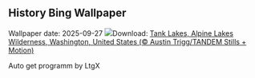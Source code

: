 ## History Bing Wallpaper
Wallpaper date: 2025-09-27
![](https://www.bing.com/th?id=OHR.TankLakes_EN-IN3018873170_UHD.jpg&w=1000)Download: [Tank Lakes, Alpine Lakes Wilderness, Washington, United States (© Austin Trigg/TANDEM Stills + Motion)](https://www.bing.com/th?id=OHR.TankLakes_EN-IN3018873170_UHD.jpg)

Auto get programm by LtgX
